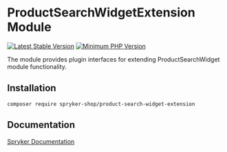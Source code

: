 # ProductSearchWidgetExtension Module
[![Latest Stable Version](https://poser.pugx.org/spryker-shop/product-search-widget-extension/v/stable.svg)](https://packagist.org/packages/spryker-shop/product-search-widget-extension)
[![Minimum PHP Version](https://img.shields.io/badge/php-%3E%3D%208.0-8892BF.svg)](https://php.net/)

The module provides plugin interfaces for extending ProductSearchWidget module functionality.

## Installation

```
composer require spryker-shop/product-search-widget-extension
```

## Documentation

[Spryker Documentation](https://docs.spryker.com)
